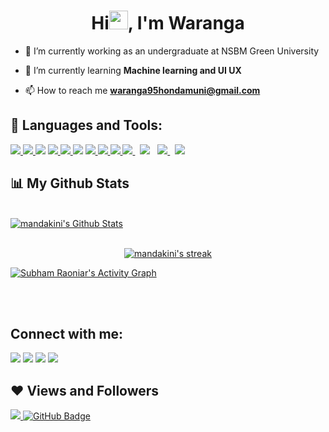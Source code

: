   

<h1 align="center">Hi<img src="https://raw.githubusercontent.com/MartinHeinz/MartinHeinz/master/wave.gif" width="30px">, I'm Waranga</h1>
 




- 🔭 I’m currently working as an undergraduate at NSBM Green University 

- 🌱 I’m currently learning **Machine learning and UI UX**

- 📫 How to reach me **waranga95hondamuni@gmail.com**
 
## 🚀 Languages and Tools:

<p align="left"> 
    <a href="https://www.python.org" target="_blank"> <img src="https://img.icons8.com/color/48/000000/python.png"/> </a> 
    <a href="https://developer.mozilla.org/en-US/docs/Web/JavaScript" target="_blank"> <img src="https://img.icons8.com/color/48/000000/javascript.png"/> </a> 
    <a href="https://www.csharp.com" target="_blank"> <img src="https://img.icons8.com/color/48/000000/c-sharp-logo.png"/><a>  
    <a href="https://www.csharp.com" target="_blank"> <img src="https://img.icons8.com/color/48/000000/c-programming.png"/> </a> 
     <a href="https://www.w3.org/html/" target="_blank"> <img src="https://img.icons8.com/color/48/000000/html-5.png"/> </a> 
     <a href="https://www.angular.com" target="_blank">  <img src="https://img.icons8.com/color/48/000000/angularjs.png"/></a>
    <a href="https://www.w3schools.com/css/" target="_blank"> <img src="https://img.icons8.com/color/48/000000/css3.png"/> </a> 
    <a href="https://www.java.com" target="_blank"> <img src="https://img.icons8.com/color/48/000000/java-coffee-cup-logo.png"/> </a>
    <a href="https://git-.com/" target="_blank"> <img src="https://img.icons8.com/color/48/000000/git.png"/> </a> 
     <a style="padding-right:8px;" href="https://www.figma.com/" target="_blank"> <img src="https://img.icons8.com/fluent/50/000000/figma.png"/> </a>
     <a style="padding-right:8px;" href="https://www.canva.com/" target="_blank"> <img src="https://img.icons8.com/cute-clipart/64/000000/canva-app.png"/></a>
      <a style="padding-right:8px;" href="https://www.adobe.com/" target="_blank"> <img src="https://img.icons8.com/color/48/000000/adobe-lightroom--v1.png"/> </a>
       <a style="padding-right:8px;" href="https://www.adobe.com/" target="_blank"> <img src="https://img.icons8.com/color/48/000000/adobe-xd--v1.png"/></a>
      
   
     
</p>

 



## 📊 My Github Stats

  <br/>
    <a href="https://github.com/mandakni76/github-readme-stats"><img alt="mandakini's Github Stats" src="https://github-readme-stats.vercel.app/api?username=mandakini76&show_icons=true&count_private=true&theme=react&hide_border=true&bg_color=0D1117" /></a>
  
   
  
   

<br/>
<br/>

<p align="center">
    <a href="https://github.com/mandakini76/github-readme-streak-stats">
        <img title="🔥 Get streak stats for your profile at git.io/streak-stats" alt="mandakini's streak" src="https://github-readme-streak-stats.herokuapp.com/?user=mandakini76&theme=black-ice&hide_border=true&stroke=0000&background=060A0CD0"/>
    </a>
</p>

<a href="https://github.com/mandakini76/github-readme-activity-graph"><img alt="Subham Raoniar's Activity Graph" src="https://activity-graph.herokuapp.com/graph?username=mandakini76&bg_color=0D1117&color=5BCDEC&line=5BCDEC&point=FFFFFF&hide_border=true" /></a>

<br/>
<br/>

## Connect with me:
<p align="left">

<a href = "https://www.linkedin.com/in/waranga-hondamuni/"><img src="https://img.icons8.com/fluent/48/000000/linkedin.png"/></a>
<a href = "https://twitter.com/WarangaMandaki2"><img src="https://img.icons8.com/fluent/48/000000/twitter.png"/></a>
<a href = "https://www.instagram.com/__mandakini11__/"><img src="https://img.icons8.com/fluent/48/000000/instagram-new.png"/></a>
  <a href = "https://www.facebook.com/mandiz47.sewmi//"><img src="https://img.icons8.com/fluent/48/000000/facebook-new.png"/></a>

</p>

## ❤ Views and Followers
<a href="https://github.com/Meghna-DAS/github-profile-views-counter">
    <img src="https://komarev.com/ghpvc/?username=mandakini76">
</a>
<a href="https://github.com/mandakini76?tab=followers"><img src="https://img.shields.io/github/followers/mandakini76?label=Followers&style=social" alt="GitHub Badge"></a>

